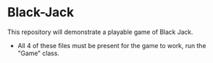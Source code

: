 # Black-Jack
This repository will demonstrate a playable game of Black Jack.

* All 4 of these files must be present for the game to work, run the "Game" class.
